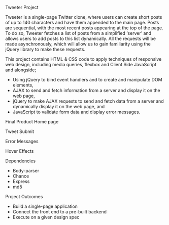 Tweeter Project

Tweeter is a single-page Twitter clone, where users can create short posts of up to 140 characters and have them appended to the main page. Posts are sequential, with the most recent posts appearing at the top of the page. To do so, Tweeter fetches a list of posts from a simplified ‘server’ and allows users to add posts to this list dynamically. All the requests will be made asynchronously, which will allow us to gain familiarity using the jQuery library to make these requests.

This project contains HTML & CSS code to apply techniques of responsive web design, including media queries, flexbox and Client Side JavaScript and alongside; 

* Using jQuery to bind event handlers and to create and manipulate DOM elements, 
* AJAX to send and fetch information from a server and display it on the web page, 
* jQuery to make AJAX requests to send and fetch data from a server and dynamically display it on the web page, and
* JavaScript to validate form data and display error messages.

Final Product 
Home page

Tweet Submit

Error Messages

Hover Effects

Dependencies
* Body-parser
* Chance
* Express
* md5

Project Outcomes
* Build a single-page application
* Connect the front end to a pre-built backend
* Execute on a given design spec






